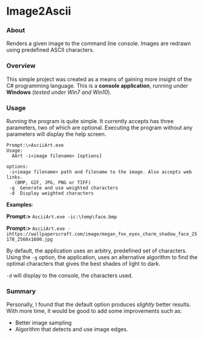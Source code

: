 Image2Ascii
===========

### About
Renders a given image to the command line console.
Images are redrawn using predefined ASCII characters.

### Overview
This simple project was created as a means of gaining more insight of the C# programming language.
This is a **console application**, running under **Windows** (_tested under Win7 and Win10_).

### Usage
Running the program is quite simple. It currently accepts has three parameters, two of which are optional.
Executing the program without any parameters will display the help screen.

```
Prompt:\>AsciiArt.exe
Usage:
  AArt -i<image filename> [options]

options:
 -i<image filename> path and filename to the image. Also accepts web links.
   (BMP, GIF, JPG, PNG or TIFF)
 -g  Generate and use weighted characters
 -d  Display weighted characters
```

**Examples**:

**Prompt:>** `AsciiArt.exe -ic:\temp\face.bmp`

**Prompt:>** `AsciiArt.exe -ihttps://wallpaperscraft.com/image/megan_fox_eyes_charm_shadow_face_25178_2560x1600.jpg`

By default, the application uses an arbitry, predefined set of characters.
Using the `-g` option, the application, uses an alternative algorithm to find the optimal characters that gives the 
best shades of light to dark.  

`-d` will display to the console, the characters used.

### Summary
Personally, I found that the default option produces _slightly_ better results.
With more time, it would be good to add some improvements such as:

- Better image sampling
- Algorithm that detects and use image edges.
